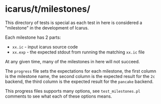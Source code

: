 icarus/t/milestones/
====================

This directory of tests is special as each test in here is considered a
"milestone" in the development of Icarus.

Each milestone has 2 parts:

 - `xx.ic` - input icarus source code
 - `xx.exp` - the expected stdout from running the matching `xx.ic` file

At any given time, many of the milestones in here will not succeed.

The `progress` file sets the expectations for each milestone,
the first column is the milestone name,
the second column is the expected result for the `2c` backend,
the third column is the expected result for the `pancake` backend.

This progress files supports many options, see `test_milestones.pl` comments
to see what each of these options means.

